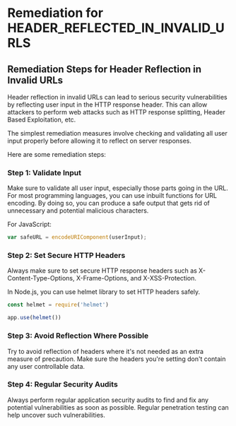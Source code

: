 # Remediation for HEADER_REFLECTED_IN_INVALID_URLS

## Remediation Steps for Header Reflection in Invalid URLs

Header reflection in invalid URLs can lead to serious security vulnerabilities by reflecting user input in the HTTP response header. This can allow attackers to perform web attacks such as HTTP response splitting, Header Based Exploitation, etc.

The simplest remediation measures involve checking and validating all user input properly before allowing it to reflect on server responses.

Here are some remediation steps:

### Step 1: Validate Input

Make sure to validate all user input, especially those parts going in the URL. For most programming languages, you can use inbuilt functions for URL encoding. By doing so, you can produce a safe output that gets rid of unnecessary and potential malicious characters.

For JavaScript:

```javascript
var safeURL = encodeURIComponent(userInput);
```

### Step 2: Set Secure HTTP Headers

Always make sure to set secure HTTP response headers such as X-Content-Type-Options, X-Frame-Options, and X-XSS-Protection.

In Node.js, you can use helmet library to set HTTP headers safely.

```javascript
const helmet = require('helmet')

app.use(helmet())
```

### Step 3: Avoid Reflection Where Possible

Try to avoid reflection of headers where it's not needed as an extra measure of precaution. Make sure the headers you're setting don't contain any user controllable data.

### Step 4: Regular Security Audits

Always perform regular application security audits to find and fix any potential vulnerabilities as soon as possible. Regular penetration testing can help uncover such vulnerabilities.